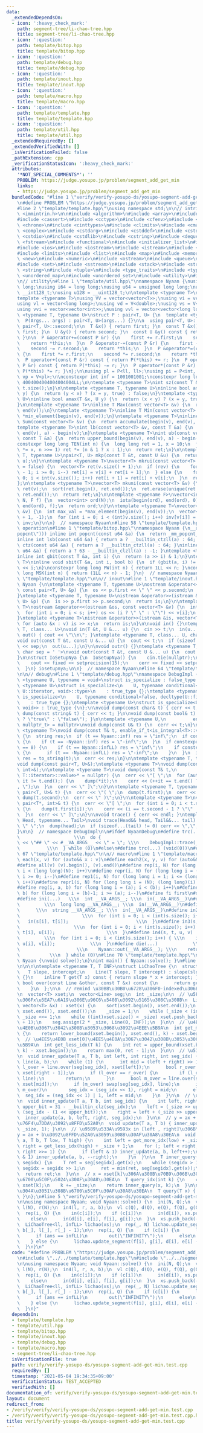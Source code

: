 ```yaml
---
data:
  _extendedDependsOn:
  - icon: ':heavy_check_mark:'
    path: segment-tree/li-chao-tree.hpp
    title: segment-tree/li-chao-tree.hpp
  - icon: ':question:'
    path: template/bitop.hpp
    title: template/bitop.hpp
  - icon: ':question:'
    path: template/debug.hpp
    title: template/debug.hpp
  - icon: ':question:'
    path: template/inout.hpp
    title: template/inout.hpp
  - icon: ':question:'
    path: template/macro.hpp
    title: template/macro.hpp
  - icon: ':question:'
    path: template/template.hpp
    title: template/template.hpp
  - icon: ':question:'
    path: template/util.hpp
    title: template/util.hpp
  _extendedRequiredBy: []
  _extendedVerifiedWith: []
  _isVerificationFailed: false
  _pathExtension: cpp
  _verificationStatusIcon: ':heavy_check_mark:'
  attributes:
    '*NOT_SPECIAL_COMMENTS*': ''
    PROBLEM: https://judge.yosupo.jp/problem/segment_add_get_min
    links:
    - https://judge.yosupo.jp/problem/segment_add_get_min
  bundledCode: "#line 1 \"verify/verify-yosupo-ds/yosupo-segment-add-get-min.test.cpp\"\
    \n#define PROBLEM \"https://judge.yosupo.jp/problem/segment_add_get_min\"\n\n\
    #line 2 \"template/template.hpp\"\nusing namespace std;\n\n// intrinstic\n#include\
    \ <immintrin.h>\n\n#include <algorithm>\n#include <array>\n#include <bitset>\n\
    #include <cassert>\n#include <cctype>\n#include <cfenv>\n#include <cfloat>\n#include\
    \ <chrono>\n#include <cinttypes>\n#include <climits>\n#include <cmath>\n#include\
    \ <complex>\n#include <cstdarg>\n#include <cstddef>\n#include <cstdint>\n#include\
    \ <cstdio>\n#include <cstdlib>\n#include <cstring>\n#include <deque>\n#include\
    \ <fstream>\n#include <functional>\n#include <initializer_list>\n#include <iomanip>\n\
    #include <ios>\n#include <iostream>\n#include <istream>\n#include <iterator>\n\
    #include <limits>\n#include <list>\n#include <map>\n#include <memory>\n#include\
    \ <new>\n#include <numeric>\n#include <ostream>\n#include <queue>\n#include <random>\n\
    #include <set>\n#include <sstream>\n#include <stack>\n#include <streambuf>\n#include\
    \ <string>\n#include <tuple>\n#include <type_traits>\n#include <typeinfo>\n#include\
    \ <unordered_map>\n#include <unordered_set>\n#include <utility>\n#include <vector>\n\
    \n// utility\n#line 1 \"template/util.hpp\"\nnamespace Nyaan {\nusing ll = long\
    \ long;\nusing i64 = long long;\nusing u64 = unsigned long long;\nusing i128 =\
    \ __int128_t;\nusing u128 = __uint128_t;\n\ntemplate <typename T>\nusing V = vector<T>;\n\
    template <typename T>\nusing VV = vector<vector<T>>;\nusing vi = vector<int>;\n\
    using vl = vector<long long>;\nusing vd = V<double>;\nusing vs = V<string>;\n\
    using vvi = vector<vector<int>>;\nusing vvl = vector<vector<long long>>;\n\ntemplate\
    \ <typename T, typename U>\nstruct P : pair<T, U> {\n  template <typename... Args>\n\
    \  P(Args... args) : pair<T, U>(args...) {}\n\n  using pair<T, U>::first;\n  using\
    \ pair<T, U>::second;\n\n  T &x() { return first; }\n  const T &x() const { return\
    \ first; }\n  U &y() { return second; }\n  const U &y() const { return second;\
    \ }\n\n  P &operator+=(const P &r) {\n    first += r.first;\n    second += r.second;\n\
    \    return *this;\n  }\n  P &operator-=(const P &r) {\n    first -= r.first;\n\
    \    second -= r.second;\n    return *this;\n  }\n  P &operator*=(const P &r)\
    \ {\n    first *= r.first;\n    second *= r.second;\n    return *this;\n  }\n\
    \  P operator+(const P &r) const { return P(*this) += r; }\n  P operator-(const\
    \ P &r) const { return P(*this) -= r; }\n  P operator*(const P &r) const { return\
    \ P(*this) *= r; }\n};\n\nusing pl = P<ll, ll>;\nusing pi = P<int, int>;\nusing\
    \ vp = V<pl>;\n\nconstexpr int inf = 1001001001;\nconstexpr long long infLL =\
    \ 4004004004004004004LL;\n\ntemplate <typename T>\nint sz(const T &t) {\n  return\
    \ t.size();\n}\n\ntemplate <typename T, typename U>\ninline bool amin(T &x, U\
    \ y) {\n  return (y < x) ? (x = y, true) : false;\n}\ntemplate <typename T, typename\
    \ U>\ninline bool amax(T &x, U y) {\n  return (x < y) ? (x = y, true) : false;\n\
    }\n\ntemplate <typename T>\ninline T Max(const vector<T> &v) {\n  return *max_element(begin(v),\
    \ end(v));\n}\ntemplate <typename T>\ninline T Min(const vector<T> &v) {\n  return\
    \ *min_element(begin(v), end(v));\n}\ntemplate <typename T>\ninline long long\
    \ Sum(const vector<T> &v) {\n  return accumulate(begin(v), end(v), 0LL);\n}\n\n\
    template <typename T>\nint lb(const vector<T> &v, const T &a) {\n  return lower_bound(begin(v),\
    \ end(v), a) - begin(v);\n}\ntemplate <typename T>\nint ub(const vector<T> &v,\
    \ const T &a) {\n  return upper_bound(begin(v), end(v), a) - begin(v);\n}\n\n\
    constexpr long long TEN(int n) {\n  long long ret = 1, x = 10;\n  for (; n; x\
    \ *= x, n >>= 1) ret *= (n & 1 ? x : 1);\n  return ret;\n}\n\ntemplate <typename\
    \ T, typename U>\npair<T, U> mkp(const T &t, const U &u) {\n  return make_pair(t,\
    \ u);\n}\n\ntemplate <typename T>\nvector<T> mkrui(const vector<T> &v, bool rev\
    \ = false) {\n  vector<T> ret(v.size() + 1);\n  if (rev) {\n    for (int i = int(v.size())\
    \ - 1; i >= 0; i--) ret[i] = v[i] + ret[i + 1];\n  } else {\n    for (int i =\
    \ 0; i < int(v.size()); i++) ret[i + 1] = ret[i] + v[i];\n  }\n  return ret;\n\
    };\n\ntemplate <typename T>\nvector<T> mkuni(const vector<T> &v) {\n  vector<T>\
    \ ret(v);\n  sort(ret.begin(), ret.end());\n  ret.erase(unique(ret.begin(), ret.end()),\
    \ ret.end());\n  return ret;\n}\n\ntemplate <typename F>\nvector<int> mkord(int\
    \ N, F f) {\n  vector<int> ord(N);\n  iota(begin(ord), end(ord), 0);\n  sort(begin(ord),\
    \ end(ord), f);\n  return ord;\n}\n\ntemplate <typename T>\nvector<int> mkinv(vector<T>\
    \ &v) {\n  int max_val = *max_element(begin(v), end(v));\n  vector<int> inv(max_val\
    \ + 1, -1);\n  for (int i = 0; i < (int)v.size(); i++) inv[v[i]] = i;\n  return\
    \ inv;\n}\n\n}  // namespace Nyaan\n#line 58 \"template/template.hpp\"\n\n// bit\
    \ operation\n#line 1 \"template/bitop.hpp\"\nnamespace Nyaan {\n__attribute__((target(\"\
    popcnt\"))) inline int popcnt(const u64 &a) {\n  return _mm_popcnt_u64(a);\n}\n\
    inline int lsb(const u64 &a) { return a ? __builtin_ctzll(a) : 64; }\ninline int\
    \ ctz(const u64 &a) { return a ? __builtin_ctzll(a) : 64; }\ninline int msb(const\
    \ u64 &a) { return a ? 63 - __builtin_clzll(a) : -1; }\ntemplate <typename T>\n\
    inline int gbit(const T &a, int i) {\n  return (a >> i) & 1;\n}\ntemplate <typename\
    \ T>\ninline void sbit(T &a, int i, bool b) {\n  if (gbit(a, i) != b) a ^= T(1)\
    \ << i;\n}\nconstexpr long long PW(int n) { return 1LL << n; }\nconstexpr long\
    \ long MSK(int n) { return (1LL << n) - 1; }\n}  // namespace Nyaan\n#line 61\
    \ \"template/template.hpp\"\n\n// inout\n#line 1 \"template/inout.hpp\"\nnamespace\
    \ Nyaan {\n\ntemplate <typename T, typename U>\nostream &operator<<(ostream &os,\
    \ const pair<T, U> &p) {\n  os << p.first << \" \" << p.second;\n  return os;\n\
    }\ntemplate <typename T, typename U>\nistream &operator>>(istream &is, pair<T,\
    \ U> &p) {\n  is >> p.first >> p.second;\n  return is;\n}\n\ntemplate <typename\
    \ T>\nostream &operator<<(ostream &os, const vector<T> &v) {\n  int s = (int)v.size();\n\
    \  for (int i = 0; i < s; i++) os << (i ? \" \" : \"\") << v[i];\n  return os;\n\
    }\ntemplate <typename T>\nistream &operator>>(istream &is, vector<T> &v) {\n \
    \ for (auto &x : v) is >> x;\n  return is;\n}\n\nvoid in() {}\ntemplate <typename\
    \ T, class... U>\nvoid in(T &t, U &... u) {\n  cin >> t;\n  in(u...);\n}\n\nvoid\
    \ out() { cout << \"\\n\"; }\ntemplate <typename T, class... U, char sep = ' '>\n\
    void out(const T &t, const U &... u) {\n  cout << t;\n  if (sizeof...(u)) cout\
    \ << sep;\n  out(u...);\n}\n\nvoid outr() {}\ntemplate <typename T, class... U,\
    \ char sep = ' '>\nvoid outr(const T &t, const U &... u) {\n  cout << t;\n  outr(u...);\n\
    }\n\nstruct IoSetupNya {\n  IoSetupNya() {\n    cin.tie(nullptr);\n    ios::sync_with_stdio(false);\n\
    \    cout << fixed << setprecision(15);\n    cerr << fixed << setprecision(7);\n\
    \  }\n} iosetupnya;\n\n}  // namespace Nyaan\n#line 64 \"template/template.hpp\"\
    \n\n// debug\n#line 1 \"template/debug.hpp\"\nnamespace DebugImpl {\n\ntemplate\
    \ <typename U, typename = void>\nstruct is_specialize : false_type {};\ntemplate\
    \ <typename U>\nstruct is_specialize<\n    U, typename conditional<false, typename\
    \ U::iterator, void>::type>\n    : true_type {};\ntemplate <typename U>\nstruct\
    \ is_specialize<\n    U, typename conditional<false, decltype(U::first), void>::type>\n\
    \    : true_type {};\ntemplate <typename U>\nstruct is_specialize<U, enable_if_t<is_integral<U>::value,\
    \ void>> : true_type {\n};\n\nvoid dump(const char& t) { cerr << t; }\n\nvoid\
    \ dump(const string& t) { cerr << t; }\n\nvoid dump(const bool& t) { cerr << (t\
    \ ? \"true\" : \"false\"); }\n\ntemplate <typename U,\n          enable_if_t<!is_specialize<U>::value,\
    \ nullptr_t> = nullptr>\nvoid dump(const U& t) {\n  cerr << t;\n}\n\ntemplate\
    \ <typename T>\nvoid dump(const T& t, enable_if_t<is_integral<T>::value>* = nullptr)\
    \ {\n  string res;\n  if (t == Nyaan::inf) res = \"inf\";\n  if constexpr (is_signed<T>::value)\
    \ {\n    if (t == -Nyaan::inf) res = \"-inf\";\n  }\n  if constexpr (sizeof(T)\
    \ == 8) {\n    if (t == Nyaan::infLL) res = \"inf\";\n    if constexpr (is_signed<T>::value)\
    \ {\n      if (t == -Nyaan::infLL) res = \"-inf\";\n    }\n  }\n  if (res.empty())\
    \ res = to_string(t);\n  cerr << res;\n}\n\ntemplate <typename T, typename U>\n\
    void dump(const pair<T, U>&);\ntemplate <typename T>\nvoid dump(const pair<T*,\
    \ int>&);\n\ntemplate <typename T>\nvoid dump(const T& t,\n          enable_if_t<!is_void<typename\
    \ T::iterator>::value>* = nullptr) {\n  cerr << \"[ \";\n  for (auto it = t.begin();\
    \ it != t.end();) {\n    dump(*it);\n    cerr << (++it == t.end() ? \"\" : \"\
    , \");\n  }\n  cerr << \" ]\";\n}\n\ntemplate <typename T, typename U>\nvoid dump(const\
    \ pair<T, U>& t) {\n  cerr << \"( \";\n  dump(t.first);\n  cerr << \", \";\n \
    \ dump(t.second);\n  cerr << \" )\";\n}\n\ntemplate <typename T>\nvoid dump(const\
    \ pair<T*, int>& t) {\n  cerr << \"[ \";\n  for (int i = 0; i < t.second; i++)\
    \ {\n    dump(t.first[i]);\n    cerr << (i == t.second - 1 ? \"\" : \", \");\n\
    \  }\n  cerr << \" ]\";\n}\n\nvoid trace() { cerr << endl; }\ntemplate <typename\
    \ Head, typename... Tail>\nvoid trace(Head&& head, Tail&&... tail) {\n  cerr <<\
    \ \" \";\n  dump(head);\n  if (sizeof...(tail) != 0) cerr << \",\";\n  trace(forward<Tail>(tail)...);\n\
    }\n\n}  // namespace DebugImpl\n\n#ifdef NyaanDebug\n#define trc(...)        \
    \                    \\\n  do {                                      \\\n    cerr\
    \ << \"## \" << #__VA_ARGS__ << \" = \"; \\\n    DebugImpl::trace(__VA_ARGS__);\
    \          \\\n  } while (0)\n#else\n#define trc(...) (void(0))\n#endif\n#line\
    \ 67 \"template/template.hpp\"\n\n// macro\n#line 1 \"template/macro.hpp\"\n#define\
    \ each(x, v) for (auto&& x : v)\n#define each2(x, y, v) for (auto&& [x, y] : v)\n\
    #define all(v) (v).begin(), (v).end()\n#define rep(i, N) for (long long i = 0;\
    \ i < (long long)(N); i++)\n#define repr(i, N) for (long long i = (long long)(N)-1;\
    \ i >= 0; i--)\n#define rep1(i, N) for (long long i = 1; i <= (long long)(N);\
    \ i++)\n#define repr1(i, N) for (long long i = (N); (long long)(i) > 0; i--)\n\
    #define reg(i, a, b) for (long long i = (a); i < (b); i++)\n#define regr(i, a,\
    \ b) for (long long i = (b)-1; i >= (a); i--)\n#define fi first\n#define se second\n\
    #define ini(...)   \\\n  int __VA_ARGS__; \\\n  in(__VA_ARGS__)\n#define inl(...)\
    \         \\\n  long long __VA_ARGS__; \\\n  in(__VA_ARGS__)\n#define ins(...)\
    \      \\\n  string __VA_ARGS__; \\\n  in(__VA_ARGS__)\n#define in2(s, t)    \
    \                       \\\n  for (int i = 0; i < (int)s.size(); i++) { \\\n \
    \   in(s[i], t[i]);                         \\\n  }\n#define in3(s, t, u)    \
    \                    \\\n  for (int i = 0; i < (int)s.size(); i++) { \\\n    in(s[i],\
    \ t[i], u[i]);                   \\\n  }\n#define in4(s, t, u, v)            \
    \         \\\n  for (int i = 0; i < (int)s.size(); i++) { \\\n    in(s[i], t[i],\
    \ u[i], v[i]);             \\\n  }\n#define die(...)             \\\n  do {  \
    \                     \\\n    Nyaan::out(__VA_ARGS__); \\\n    return;       \
    \           \\\n  } while (0)\n#line 70 \"template/template.hpp\"\n\nnamespace\
    \ Nyaan {\nvoid solve();\n}\nint main() { Nyaan::solve(); }\n#line 2 \"segment-tree/li-chao-tree.hpp\"\
    \n\n\n\ntemplate <typename T, T INF>\nstruct LiChaoTree {\n  struct Line {\n \
    \   T slope, intercept;\n    Line(T slope, T intercept) : slope(slope), intercept(intercept)\
    \ {}\n    inline T get(T x) const { return slope * x + intercept; }\n    inline\
    \ bool over(const Line &other, const T &x) const {\n      return get(x) < other.get(x);\n\
    \    }\n  };\n\n  // remind \u30BB\u30B0\u6728\u306F0-indexed\u306E\u5B9F\u88C5\
    \n  vector<T> xset;\n  vector<Line> seg;\n  int _size;\n\n  // \u5F15\u6570x\u306B\
    \u306Fx\u5EA7\u6A19\u306E\u96C6\u5408\u3092\u5165\u308C\u308B\n  LiChaoTree(const\
    \ vector<T> &x) : xset(x) {\n    sort(xset.begin(), xset.end());\n    xset.erase(unique(xset.begin(),\
    \ xset.end()), xset.end());\n    _size = 1;\n    while (_size < (int)xset.size())\
    \ _size <<= 1;\n    while ((int)xset.size() < _size) xset.push_back(xset.back()\
    \ + 1);\n    seg.assign(2 * _size, Line(0, INF));\n  }\n\n  // \u4EE5\u4E0A xset[max]\u4EE5\
    \u4E0B\u3067\u3042\u308B\u3053\u3068\u3092\u4EEE\u5B9A\n  int get_more_idx(T k)\
    \ {\n    return lower_bound(xset.begin(), xset.end(), k) - xset.begin();\n  }\n\
    \  // \u4EE5\u4E0B xset[0]\u4EE5\u4E0A\u3067\u3042\u308B\u3053\u3068\u3092\u4EEE\
    \u5B9A\n  int get_less_idx(T k) {\n    int ret = upper_bound(xset.begin(), xset.end(),\
    \ k) - xset.begin();\n    return max(0, ret - 1);\n  }\n\n  // \u5185\u90E8\u7528\
    \n  void inner_update(T a, T b, int left, int right, int seg_idx) {\n    Line\
    \ line(a, b);\n    while (1) {\n      int mid = (left + right) >> 1;\n      bool\
    \ l_over = line.over(seg[seg_idx], xset[left]);\n      bool r_over = line.over(seg[seg_idx],\
    \ xset[right - 1]);\n      if (l_over == r_over) {\n        if (l_over) swap(seg[seg_idx],\
    \ line);\n        return;\n      }\n      bool m_over = line.over(seg[seg_idx],\
    \ xset[mid]);\n      if (m_over) swap(seg[seg_idx], line);\n      if (l_over !=\
    \ m_over)\n        seg_idx = (seg_idx << 1), right = mid;\n      else\n      \
    \  seg_idx = (seg_idx << 1) | 1, left = mid;\n    }\n  }\n\n  // \u5185\u90E8\u7528\
    \n  void inner_update(T a, T b, int seg_idx) {\n    int left, right;\n    int\
    \ upper_bit = 31 - __builtin_clz(seg_idx);\n    left = (_size >> upper_bit) *\
    \ (seg_idx - (1 << upper_bit));\n    right = left + (_size >> upper_bit);\n  \
    \  inner_update(a, b, left, right, seg_idx);\n  }\n\n  // y = ax + b\u306A\u308B\
    \u76F4\u7DDA\u3092\u8FFD\u52A0\n  void update(T a, T b) { inner_update(a, b, 0,\
    \ _size, 1); }\n\n  // \u9589\u533A\u9593x in [left , right]\u306B\u7DDA\u5206\
    y = ax + b\u3092\u8FFD\u52A0\u3059\u308B\u30AF\u30A8\u30EA\n  void update_segment(T\
    \ a, T b, T low, T high) {\n    int left = get_more_idx(low) + _size;\n    int\
    \ right = get_less_idx(high) + _size + 1;\n    for (; left < right; left >>= 1,\
    \ right >>= 1) {\n      if (left & 1) inner_update(a, b, left++);\n      if (right\
    \ & 1) inner_update(a, b, --right);\n    }\n  }\n\n  T inner_query(int x, int\
    \ segidx) {\n    T ret = seg[segidx].get(x);\n    while (segidx > 1) {\n     \
    \ segidx = segidx >> 1;\n      ret = min(ret, seg[segidx].get(x));\n    }\n  \
    \  return ret;\n  }\n\n  // x = xset[k]\u306A\u308B\u70B9\u306B\u304A\u3051\u308B\
    \u6700\u5C0F\u5024\u30AF\u30A8\u30EA\n  T query_idx(int k) {\n    const T x =\
    \ xset[k];\n    k += _size;\n    return inner_query(x, k);\n  }\n\n  // x\u306B\
    \u304A\u3051\u308B\u6700\u5C0F\u30AF\u30A8\u30EA\n  T query(T x) { return query_idx(get_more_idx(x));\
    \ }\n};\n#line 5 \"verify/verify-yosupo-ds/yosupo-segment-add-get-min.test.cpp\"\
    \n\nusing namespace Nyaan; void Nyaan::solve() {\n  ini(N, Q);\n  vl a(N), b(N),\
    \ l(N), r(N);\n  in4(l, r, a, b);\n  vl c(Q), d(Q), e(Q), f(Q), g(Q);\n  vl xs;\n\
    \  rep(i, Q) {\n    in(c[i]);\n    if (c[i])\n      in(d[i]), xs.push_back(d[i]);\n\
    \    else\n      in(d[i], e[i], f[i], g[i]);\n  }\n  xs.push_back(-inf);\n  xs.push_back(inf);\n\
    \  LiChaoTree<ll, infLL> lichao(xs);\n  rep(_, N) lichao.update_segment(a[_],\
    \ b[_], l[_], r[_] - 1);\n\n  rep(i, Q) {\n    if (c[i]) {\n      ll ans = lichao.query(d[i]);\n\
    \      if (ans == infLL)\n        out(\"INFINITY\");\n      else\n        out(ans);\n\
    \    } else {\n      lichao.update_segment(f[i], g[i], d[i], e[i] - 1);\n    }\n\
    \  }\n}\n"
  code: "#define PROBLEM \"https://judge.yosupo.jp/problem/segment_add_get_min\"\n\
    \n#include \"../../template/template.hpp\"\n#include \"../../segment-tree/li-chao-tree.hpp\"\
    \n\nusing namespace Nyaan; void Nyaan::solve() {\n  ini(N, Q);\n  vl a(N), b(N),\
    \ l(N), r(N);\n  in4(l, r, a, b);\n  vl c(Q), d(Q), e(Q), f(Q), g(Q);\n  vl xs;\n\
    \  rep(i, Q) {\n    in(c[i]);\n    if (c[i])\n      in(d[i]), xs.push_back(d[i]);\n\
    \    else\n      in(d[i], e[i], f[i], g[i]);\n  }\n  xs.push_back(-inf);\n  xs.push_back(inf);\n\
    \  LiChaoTree<ll, infLL> lichao(xs);\n  rep(_, N) lichao.update_segment(a[_],\
    \ b[_], l[_], r[_] - 1);\n\n  rep(i, Q) {\n    if (c[i]) {\n      ll ans = lichao.query(d[i]);\n\
    \      if (ans == infLL)\n        out(\"INFINITY\");\n      else\n        out(ans);\n\
    \    } else {\n      lichao.update_segment(f[i], g[i], d[i], e[i] - 1);\n    }\n\
    \  }\n}"
  dependsOn:
  - template/template.hpp
  - template/util.hpp
  - template/bitop.hpp
  - template/inout.hpp
  - template/debug.hpp
  - template/macro.hpp
  - segment-tree/li-chao-tree.hpp
  isVerificationFile: true
  path: verify/verify-yosupo-ds/yosupo-segment-add-get-min.test.cpp
  requiredBy: []
  timestamp: '2021-05-04 19:34:35+09:00'
  verificationStatus: TEST_ACCEPTED
  verifiedWith: []
documentation_of: verify/verify-yosupo-ds/yosupo-segment-add-get-min.test.cpp
layout: document
redirect_from:
- /verify/verify/verify-yosupo-ds/yosupo-segment-add-get-min.test.cpp
- /verify/verify/verify-yosupo-ds/yosupo-segment-add-get-min.test.cpp.html
title: verify/verify-yosupo-ds/yosupo-segment-add-get-min.test.cpp
---
```

